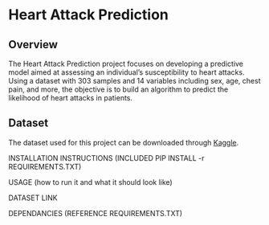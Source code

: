 # Heart Attack Prediction

## Overview
The Heart Attack Prediction project focuses on developing a predictive model aimed at assessing an individual’s susceptibility to heart attacks. Using a dataset with 303 samples and 14 variables including sex, age, chest pain, and more, the objective is to build an algorithm to predict the likelihood of heart attacks in patients.

## Dataset
The dataset used for this project can be downloaded through [Kaggle](https://www.kaggle.com/datasets/rashikrahmanpritom/heart-attack-analysis-prediction-dataset).

INSTALLATION INSTRUCTIONS (INCLUDED PIP INSTALL -r REQUIREMENTS.TXT)

USAGE (how to run it and what it should look like)

DATASET LINK

DEPENDANCIES (REFERENCE REQUIREMENTS.TXT)

